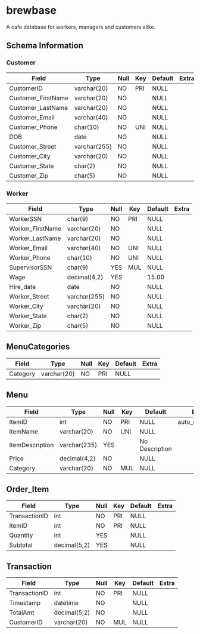 # brewbase

A cafe database for workers, managers and customers alike.

## Schema Information
### Customer

| Field              | Type         | Null | Key | Default | Extra |
| ------------------ | ------------ | ---- | --- | ------- | ----- | 
| CustomerID         | varchar(20)  | NO   | PRI | NULL    |       |
| Customer_FirstName | varchar(20)  | NO   |     | NULL    |       |
| Customer_LastName  | varchar(20)  | NO   |     | NULL    |       |
| Customer_Email     | varchar(40)  | NO   |     | NULL    |       |
| Customer_Phone     | char(10)     | NO   | UNI | NULL    |       |
| DOB                | date         | NO   |     | NULL    |       |
| Customer_Street    | varchar(255) | NO   |     | NULL    |       |
| Customer_City      | varchar(20)  | NO   |     | NULL    |       |
| Customer_State     | char(2)      | NO   |     | NULL    |       |
| Customer_Zip       | char(5)      | NO   |     | NULL    |       |

### Worker

| Field            | Type         | Null | Key | Default | Extra |
| ---------------- | ------------ | ---- | --- | ------- | ----- |
| WorkerSSN        | char(9)      | NO   | PRI | NULL    |       |
| Worker_FirstName | varchar(20)  | NO   |     | NULL    |       |
| Worker_LastName  | varchar(20)  | NO   |     | NULL    |       |
| Worker_Email     | varchar(40)  | NO   | UNI | NULL    |       |
| Worker_Phone     | char(10)     | NO   | UNI | NULL    |       |
| SupervisorSSN    | char(9)      | YES  | MUL | NULL    |       |
| Wage             | decimal(4,2) | YES  |     | 15.00   |       |
| Hire_date        | date         | NO   |     | NULL    |       |
| Worker_Street    | varchar(255) | NO   |     | NULL    |       |
| Worker_City      | varchar(20)  | NO   |     | NULL    |       |
| Worker_State     | char(2)      | NO   |     | NULL    |       |
| Worker_Zip       | char(5)      | NO   |     | NULL    |       |

## MenuCategories

| Field    | Type        | Null | Key | Default | Extra |
| -------- | ----------- | ---- | --- | ------- | ----- |
| Category | varchar(20) | NO   | PRI | NULL    |       |


## Menu
| Field           | Type         | Null | Key | Default        | Extra          |
| --------------- | ------------ | ---- | --- | -------------- | -------------- |
| ItemID          | int          | NO   | PRI | NULL           | auto_increment |
| ItemName        | varchar(20)  | NO   | UNI | NULL           |                |
| ItemDescription | varchar(235) | YES  |     | No Description |                |
| Price           | decimal(4,2) | NO   |     | NULL           |                |
| Category        | varchar(20)  | NO   | MUL | NULL           |                |

## Order_Item


| Field         | Type         | Null | Key | Default | Extra |
| ------------- | ------------ | ---- | --- | ------- | ----- |
| TransactionID | int          | NO   | PRI | NULL    |       |
| ItemID        | int          | NO   | PRI | NULL    |       |
| Quantity      | int          | YES  |     | NULL    |       |
| Subtotal      | decimal(5,2) | YES  |     | NULL    |       |

## Transaction

| Field         | Type         | Null | Key | Default | Extra |
| ------------- | ------------ | ---- | --- | ------- | ----- |
| TransactionID | int          | NO   | PRI | NULL    |       |
| Timestamp     | datetime     | NO   |     | NULL    |       |
| TotalAmt      | decimal(5,2) | NO   |     | NULL    |       |
| CustomerID    | varchar(20)  | NO   | MUL | NULL    |       |



